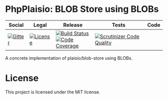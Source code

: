 # PhpPlaisio: BLOB Store using BLOBs

<table>
<thead>
<tr>
<th>Social</th>
<th>Legal</th>
<th>Release</th>
<th>Tests</th>
<th>Code</th>
</tr>
</thead>
<tbody>
<tr>
<td>
<a href="https://gitter.im/PhpPlaisio/PhpPlaisio"><img src="https://badges.gitter.im/PhpPlaisio/PhpPlaisio.svg" alt="Gitter"/></a>
</td>
<td>
<a href="https://packagist.org/packages/plaisio/blob-store-blob
"><img src="https://poser.pugx.org/plaisio/blob-store-blob/license" alt="License"/></a>
</td>
<td>
<a href="https://github.com/PhpPlaisio/blob-store-blob/actions/workflows/unit.yml"><img src="https://github.com/PhpPlaisio/blob-store-blob/actions/workflows/unit.yml/badge.svg" alt="Build Status"/></a><br/>
<a href="https://codecov.io/gh/PhpPlaisio/blob-store-blob"><img src="https://codecov.io/gh/PhpPlaisio/blob-store-blob/branch/master/graph/badge.svg" alt="Code Coverage"/></a>
</td>
<td>
<a href="https://scrutinizer-ci.com/g/PhpPlaisio/blob-store-blob/?branch=master"><img src="https://scrutinizer-ci.com/g/PhpPlaisio/blob-store-blob/badges/quality-score.png?b=master" alt="Scrutinizer Code Quality"/></a>
</td>
</tr>
</tbody>
</table>

A concrete implementation of plaisio/blob-store using BLOBs.

# License

This project is licensed under the MIT license.
